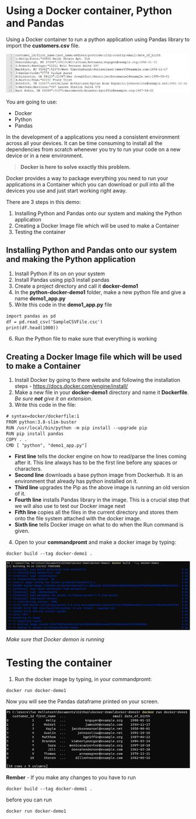 # Using a Docker container, Python and Pandas
Using a Docker container to run a python application using Pandas library to import the **customers.csv** file. 

![customeres_csv](customers_csv.jpg)

You are going to use:

- Docker
- Python
- Pandas

In the development of a applications you need a consistent environment across all your devices.
It can be time consuming to install all the dependencies from scratch whenever you try to run your code on a new device or in a new environment.

> **Docker is here to solve exactly this problem.**

Docker provides a way to package everything you need to run your applications in a Container which you can download or pull into all the devices you use and just start working right away.

There are 3 steps in this demo:

1. Installing Python and Pandas onto our system and making the Python application
2. Creating a Docker Image file which will be used to make a Container
3. Testing the container

## Installing Python and Pandas onto our system and making the Python application

1. Install Python if its on on your system
2. Install Pandas using
    pip3 install pandas
3. Create a project directory and call it **docker-demo1**
4. In the **python-docker-demo1** folder, make a new python file and give a name **demo1_app.py**
5. Write this code in the **demo1_app.py** file

```
import pandas as pd
df = pd.read_csv('SampleCSVFile.csc')
print(df.head(1000))
```
    
6. Run the Python file to make sure that everything is working

## Creating a Docker Image file which will be used to make a Container

1. Install Docker by going to there website and following the installation steps - https://docs.docker.com/engine/install/
2. Make a new file in your **docker-demo1** directory and name it **Dockerfile**. *Be sure **not** give it an extension.*
3. Write this code in the file:

```
# syntax=docker/dockerfile:1
FROM python:3.8-slim-buster
RUN /usr/local/bin/python -m pip install --upgrade pip
RUN pip install pandas
COPY . .
CMD [ "python", "demo1_app.py"]
```

- **First line** tells the docker engine on how to read/parse the lines coming after it. This line always has to be the first line before any spaces or characters.
- **Second line** downloads a base python image from Dockerhub. It is an environment that already has python installed on it.
- **Third line** upgrades the Pip as the above image is running an old version of it.
- **Fourth line** installs Pandas library in the image. This is a crucial step that we will also use to test our Docker image next
- **Fifth line** copies all the files in the current directory and stores them onto the file system attached with the docker image.
- **Sixth line** tells Docker image on what to do when the Run command is given.

4. Open to your **commandpromt** and make a docker image by typing:

```
docker build --tag docker-demo1 .
```

![docker_build](docker_build.jpg)

*Make sure that Docker demon is running*

# Testing the container

1. Run the docker image by typing, in your commandpromt:

```
docker run docker-demo1
```

Now you will see the Pandas dataframe printed on your screen.

![docker_run](docker_run.jpg)

**Rember** - If you make any changes to you have to run

```
docker build --tag docker-demo1 .
```
before you can run 

```
docker run docker-demo1
```
